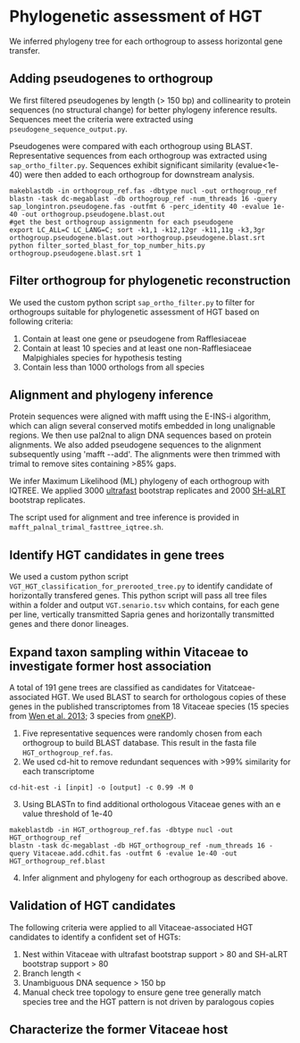 Phylogenetic assessment of HGT
=================================
We inferred phylogeny tree for each orthogroup to assess horizontal gene transfer.

Adding pseudogenes to orthogroup
--------------------
We first filtered pseudogenes by length (> 150 bp) and collinearity to protein sequences (no structural change) for better phylogeny inference results. Sequences meet the criteria were extracted using `pseudogene_sequence_output.py`.

Pseudogenes were compared with each orthogroup using BLAST. Representative sequences from each orthogroup was extracted using `sap_ortho_filter.py`. Sequences exhibit significant similarity (evalue<1e-40) were then added to each orthogroup for downstream analysis.
```
makeblastdb -in orthogroup_ref.fas -dbtype nucl -out orthogroup_ref
blastn -task dc-megablast -db orthogroup_ref -num_threads 16 -query sap_longintron.pseudogene.fas -outfmt 6 -perc_identity 40 -evalue 1e-40 -out orthogroup.pseudogene.blast.out
#get the best orthogroup assignmentn for each pseudogene
export LC_ALL=C LC_LANG=C; sort -k1,1 -k12,12gr -k11,11g -k3,3gr orthogroup.pseudogene.blast.out >orthogroup.pseudogene.blast.srt
python filter_sorted_blast_for_top_number_hits.py orthogroup.pseudogene.blast.srt 1
```

Filter orthogroup for phylogenetic reconstruction
--------------------
We used the custom python script `sap_ortho_filter.py` to filter for orthogroups suitable for phylogenetic assessment of HGT based on following criteria:

1. Contain at least one gene or pseudogene from Rafflesiaceae
2. Contain at least 10 species and at least one non-Rafflesiaceae Malpighiales species for hypothesis testing
3. Contain less than 1000 orthologs from all species

Alignment and phylogeny inference
--------------------
Protein sequences were aligned with mafft using the E-INS-i algorithm, which can align several conserved motifs embedded in long unalignable regions. We then use pal2nal to align DNA sequences based on protein alignments. We also added pseudogene sequences to the alignment subsequently using 'mafft --add'. The alignments were then trimmed with trimal to remove sites containing >85% gaps.

We infer Maximum Likelihood (ML) phylogeny of each orthogroup with IQTREE. We applied 3000 [ultrafast](http://www.iqtree.org/doc/Tutorial) bootstrap replicates and 2000 [SH-aLRT](http://www.iqtree.org/doc/Tutorial) bootstrap replicates.

The script used for alignment and tree inference is provided in `mafft_palnal_trimal_fasttree_iqtree.sh`.

Identify HGT candidates in gene trees
--------------------
We used a custom python script `VGT_HGT_classification_for_prerooted_tree.py` to identify candidate of horizontally transfered genes. This python script will pass all tree files within a folder and output `VGT.senario.tsv` which contains, for each gene per line, vertically transmitted Sapria genes and horizontally transmitted genes and there donor lineages.

Expand taxon sampling within Vitaceae to investigate former host association
--------------------
A total of 191 gene trees are classified as candidates for Vitatceae-associated HGT. We used BLAST to search for orthologous copies of these genes in the published transcriptomes from 18 Vitaceae species (15 species from [Wen et al. 2013](https://journals.plos.org/plosone/article?id=10.1371/journal.pone.0074394); 3 species from [oneKP](https://github.com/ropensci/onekp)).

1. Five representative sequences were randomly chosen from each orthogroup to build BLAST database. This result in the fasta file `HGT_orthogroup_ref.fas`.
2. We used cd-hit to remove redundant sequences with >99% similarity for each transcriptome
```
cd-hit-est -i [inpit] -o [output] -c 0.99 -M 0
```
3. Using BLASTn to find additional orthologous Vitaceae genes with an e value threshold of 1e-40
```
makeblastdb -in HGT_orthogroup_ref.fas -dbtype nucl -out HGT_orthogroup_ref
blastn -task dc-megablast -db HGT_orthogroup_ref -num_threads 16 -query Vitaceae.add.cdhit.fas -outfmt 6 -evalue 1e-40 -out HGT_orthogroup_ref.blast
```
4. Infer alignment and phylogeny for each orthogroup as described above.

Validation of HGT candidates
--------------------
The following criteria were applied to all Vitaceae-associated HGT candidates to identify a confident set of HGTs:
1. Nest within Vitaceae with ultrafast bootstrap support > 80 and SH-aLRT bootstrap support > 80 
2. Branch length <
3. Unambiguous DNA sequence > 150 bp
4. Manual check tree topology to ensure gene tree generally match species tree and the HGT pattern is not driven by paralogous copies

Characterize the former Vitaceae host
--------------------
